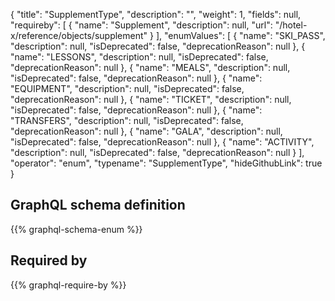 {
  "title": "SupplementType",
  "description": "",
  "weight": 1,
  "fields": null,
  "requireby": [
    {
      "name": "Supplement",
      "description": null,
      "url": "/hotel-x/reference/objects/supplement"
    }
  ],
  "enumValues": [
    {
      "name": "SKI_PASS",
      "description": null,
      "isDeprecated": false,
      "deprecationReason": null
    },
    {
      "name": "LESSONS",
      "description": null,
      "isDeprecated": false,
      "deprecationReason": null
    },
    {
      "name": "MEALS",
      "description": null,
      "isDeprecated": false,
      "deprecationReason": null
    },
    {
      "name": "EQUIPMENT",
      "description": null,
      "isDeprecated": false,
      "deprecationReason": null
    },
    {
      "name": "TICKET",
      "description": null,
      "isDeprecated": false,
      "deprecationReason": null
    },
    {
      "name": "TRANSFERS",
      "description": null,
      "isDeprecated": false,
      "deprecationReason": null
    },
    {
      "name": "GALA",
      "description": null,
      "isDeprecated": false,
      "deprecationReason": null
    },
    {
      "name": "ACTIVITY",
      "description": null,
      "isDeprecated": false,
      "deprecationReason": null
    }
  ],
  "operator": "enum",
  "typename": "SupplementType",
  "hideGithubLink": true
}
## GraphQL schema definition

{{% graphql-schema-enum %}}

## Required by

{{% graphql-require-by %}}
